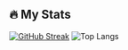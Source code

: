 ## :fire: My Stats
  
[![GitHub Streak](http://github-readme-streak-stats.herokuapp.com?user=3SSI3&theme=merko&border_radius=10)](https://git.io/streak-stats)
![Top Langs](https://github-readme-stats.vercel.app/api/top-langs/?username=3SSI3&theme=vision-friendly-dark&align_right&layout=compact)
